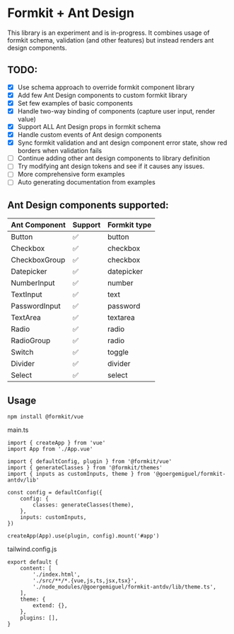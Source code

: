 # Formkit + Ant Design

This library is an experiment and is in-progress. It combines usage of formkit schema, validation (and other features) but instead renders ant design components.

## TODO:

-   [x] Use schema approach to override formkit component library
-   [x] Add few Ant Design components to custom formkit library
-   [x] Set few examples of basic components
-   [x] Handle two-way binding of components (capture user input, render value)
-   [x] Support ALL Ant Design props in formkit schema
-   [x] Handle custom events of Ant design components
-   [x] Sync formkit validation and ant design component error state, show red borders when validation fails
-   [ ] Continue adding other ant design components to library definition
-   [ ] Try modifying ant design tokens and see if it causes any issues.
-   [ ] More comprehensive form examples
-   [ ] Auto generating documentation from examples

## Ant Design components supported:

| Ant Component | Support            | Formkit type |
| ------------- | ------------------ | ------------ |
| Button        | :white_check_mark: | button       |
| Checkbox      | :white_check_mark: | checkbox     |
| CheckboxGroup | :white_check_mark: | checkbox     |
| Datepicker    | :white_check_mark: | datepicker   |
| NumberInput   | :white_check_mark: | number       |
| TextInput     | :white_check_mark: | text         |
| PasswordInput | :white_check_mark: | password     |
| TextArea      | :white_check_mark: | textarea     |
| Radio         | :white_check_mark: | radio        |
| RadioGroup    | :white_check_mark: | radio        |
| Switch        | :white_check_mark: | toggle       |
| Divider       | :white_check_mark: | divider      |
| Select        | :white_check_mark: | select       |

## Usage

```
npm install @formkit/vue
```

main.ts

```
import { createApp } from 'vue'
import App from './App.vue'

import { defaultConfig, plugin } from '@formkit/vue'
import { generateClasses } from '@formkit/themes'
import { inputs as customInputs, theme } from '@goergemiguel/formkit-antdv/lib'

const config = defaultConfig({
    config: {
        classes: generateClasses(theme),
    },
    inputs: customInputs,
})

createApp(App).use(plugin, config).mount('#app')
```

tailwind.config.js

```
export default {
    content: [
        './index.html',
        './src/**/*.{vue,js,ts,jsx,tsx}',
        './node_modules/@goergemiguel/formkit-antdv/lib/theme.ts',
    ],
    theme: {
        extend: {},
    },
    plugins: [],
}
```
